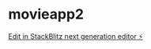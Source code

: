 # movieapp2

[Edit in StackBlitz next generation editor ⚡️](https://stackblitz.com/~/github.com/Omanhene20/movieapp2)